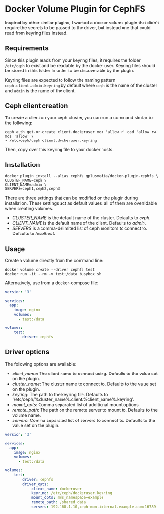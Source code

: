 # Docker Volume Plugin for CephFS
Inspired by other similar plugins, I wanted a docker volume plugin that didn't require
the secrets to be passed to the driver, but instead one that could read from keyring
files instead.

## Requirements
Since this plugin reads from your keyring files, it requires the folder `/etc/ceph` to
exist and be readable by the docker user. Keyring files should be stored in this folder
in order to be discoverable by the plugin.

Keyring files are expected to follow the naming pattern `ceph.client.admin.keyring` by 
default where `ceph` is the name of the cluster and `admin` is the name of the client.

## Ceph client creation
To create a client on your ceph cluster, you can run a command similar to the following:
```shell script
ceph auth get-or-create client.dockeruser mon 'allow r' osd 'allow rw' mds 'allow' \
> /etc/ceph/ceph.client.dockeruser.keyring
```
Then, copy over this keyring file to your docker hosts.

## Installation
```shell script
docker plugin install --alias cephfs gplusmedia/docker-plugin-cephfs \
CLUSTER_NAME=ceph \
CLIENT_NAME=admin \
SERVERS=ceph1,ceph2,ceph3
```

There are three settings that can be modified on the plugin during installation. These
settings act as default values, all of them are overridable when creating volumes.
* *CLUSTER_NAME* is the default name of the cluster. Defaults to _ceph_.
* *CLIENT_NAME* is the default name of the client. Defaults to _admin_.
* *SERVERS* is a comma-delimited list of ceph monitors to connect to. Defaults to _localhost_.

## Usage
Create a volume directly from the command line:
```shell script
docker volume create --driver cephfs test
docker run -it --rm -v test:/data busybox sh
```

Alternatively, use from a docker-compose file:
```yaml
version: '3'

services:
  app:
    image: nginx
    volumes:
      - test:/data

volumes:
    test:
        driver: cephfs
```

## Driver options
The following options are available:
* *client_name*:  The client name to connect using. Defaults to the value set on the plugin.
* *cluster_name*: The cluster name to connect to. Defaults to the value set on the plugin.
* *keyring*:      The path to the keyring file. Defaults to '/etc/ceph/%cluster_name%.client.%client_name%.keyring'.
* *mount_opts*:   Comma separated list of additional mount options
* *remote_path*:  The path on the remote server to mount to. Defaults to the volume name. 
* *servers*:      Comma separated list of servers to connect to. Defaults to the value set on the plugin.

```yaml
version: '3'

services:
  app:
    image: nginx
    volumes:
      - test:/data

volumes:
    test:
        driver: cephfs
        driver_opts:
            client_name: dockeruser
            keyring: /etc/ceph/dockeruser.keyring
            mount_opts: mds_namespace=example
            remote_path: /shared_data
            servers: 192.168.1.10,ceph-mon.internal.example.com:16789
```